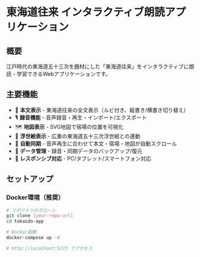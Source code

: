 # 東海道往来 インタラクティブ朗読アプリケーション

## 概要
江戸時代の東海道五十三次を題材にした「東海道往来」をインタラクティブに朗読・学習できるWebアプリケーションです。

## 主要機能
- 📖 **本文表示** - 東海道往来の全文表示（ルビ付き、縦書き/横書き切り替え）
- 🎙️ **録音機能** - 音声録音・再生・インポート/エクスポート
- 🗺️ **地図表示** - SVG地図で宿場の位置を可視化
- 🎨 **浮世絵表示** - 広重の東海道五十三次浮世絵との連動
- 🔄 **自動同期** - 音声再生に合わせて本文・宿場・地図が自動スクロール
- 💾 **データ管理** - 録音・同期データのバックアップ/復元
- 📱 **レスポンシブ対応** - PC/タブレット/スマートフォン対応

## セットアップ

### Docker環境（推奨）
```bash
# リポジトリのクローン
git clone [your-repo-url]
cd tokaido-app

# Docker起動
docker-compose up -d

# http://localhost:5173 でアクセス